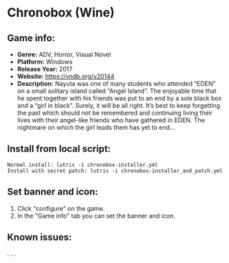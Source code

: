 # Chronobox (Wine)

## Game info:
- **Genre:** ADV, Horror, Visual Novel
- **Platform:** Windows 
- **Release Year:** 2017
- **Website:** https://vndb.org/v20144
- **Description:** Nayuta was one of many students who attended “EDEN” on a small solitary island called “Angel Island”. The enjoyable time that he spent together with his friends was put to an end by a sole black box and a “girl in black”. Surely, it will be all right. It’s best to keep forgetting the past which should not be remembered and continuing living their lives with their angel-like friends who have gathered in EDEN. The nightmare on which the girl leads them has yet to end...

## Install from local script:
    Normal install: lutris -i chronobox-installer.yml
    Install with secret patch: lutris -i chronobox-installer_and_patch.yml

## Set banner and icon:
1. Click "configure" on the game.
2. In the "Game info" tab you can set the banner and icon.

## Known issues:
. . .